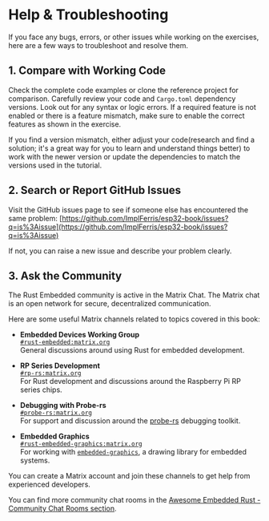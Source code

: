 # Help & Troubleshooting

If you face any bugs, errors, or other issues while working on the exercises, here are a few ways to troubleshoot and resolve them.

## 1. Compare with Working Code

Check the complete code examples or clone the reference project for comparison. Carefully review your code and `Cargo.toml` dependency versions. Look out for any syntax or logic errors. If a required feature is not enabled or there is a feature mismatch, make sure to enable the correct features as shown in the exercise. 

If you find a version mismatch, either adjust your code(research and find a solution; it's a great way for you to learn and understand things better) to work with the newer version or update the dependencies to match the versions used in the tutorial.

## 2. Search or Report GitHub Issues

Visit the GitHub issues page to see if someone else has encountered the same problem:
[https://github.com/ImplFerris/esp32-book/issues?q=is%3Aissue](https://github.com/ImplFerris/esp32-book/issues?q=is%3Aissue)

If not, you can raise a new issue and describe your problem clearly.

## 3. Ask the Community

The Rust Embedded community is active in the Matrix Chat. The Matrix chat is an open network for secure, decentralized communication.

Here are some useful Matrix channels related to topics covered in this book:

- **Embedded Devices Working Group**  
  [`#rust-embedded:matrix.org`](https://matrix.to/#/#rust-embedded:matrix.org)  
  General discussions around using Rust for embedded development.

- **RP Series Development**  
  [`#rp-rs:matrix.org`](https://matrix.to/#/#rp-rs:matrix.org)  
  For Rust development and discussions around the Raspberry Pi RP series chips.

- **Debugging with Probe-rs**  
  [`#probe-rs:matrix.org`](https://matrix.to/#/#probe-rs:matrix.org)  
  For support and discussion around the [probe-rs](https://probe.rs) debugging toolkit.

- **Embedded Graphics**  
  [`#rust-embedded-graphics:matrix.org`](https://matrix.to/#/#rust-embedded-graphics:matrix.org)  
  For working with [`embedded-graphics`](https://docs.rs/embedded-graphics), a drawing library for embedded systems.

You can create a Matrix account and join these channels to get help from experienced developers.

You can find more community chat rooms in the [Awesome Embedded Rust - Community Chat Rooms section](https://github.com/rust-embedded/awesome-embedded-rust?tab=readme-ov-file#community-chat-rooms).
